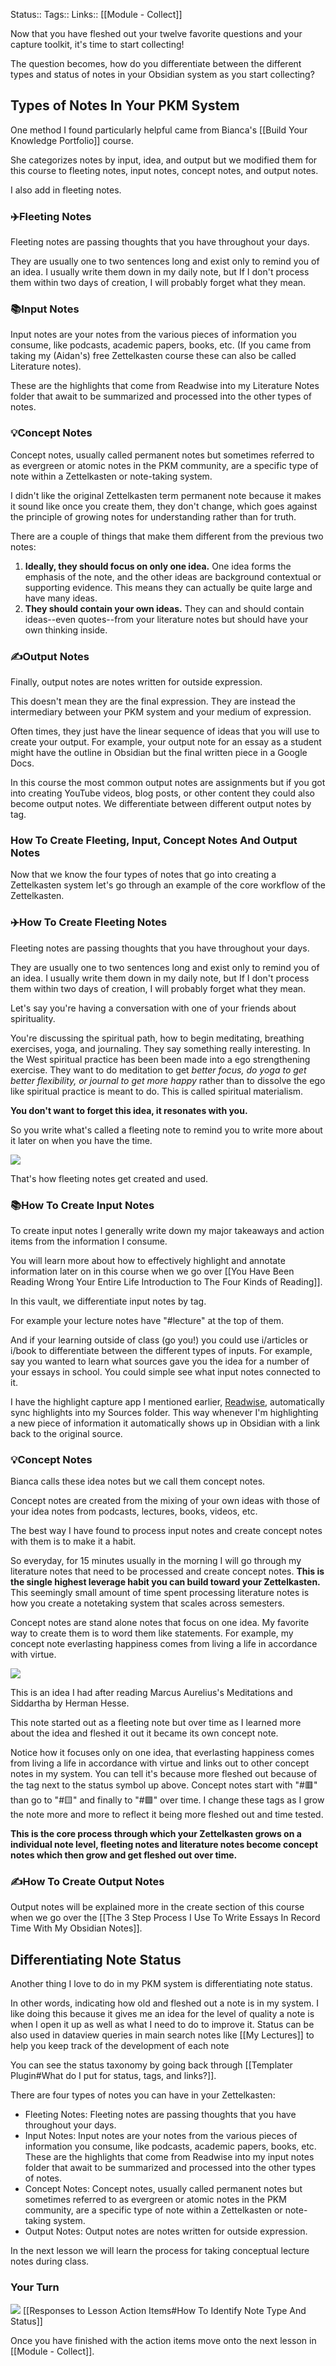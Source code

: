 Status::
Tags:: 
Links:: [[Module - Collect]]


Now that you have fleshed out your twelve favorite questions and your capture toolkit, it's time to start collecting!

The question becomes, how do you differentiate between the different types and status of notes in your Obsidian system as you start collecting?

## Types of Notes In Your PKM System
One method I found particularly helpful came from Bianca's [[Build Your Knowledge Portfolio]] course. 

She categorizes notes by input, idea, and output but we modified them for this course to fleeting notes, input notes, concept notes, and output notes.

I also add in fleeting notes.

### ✈️Fleeting Notes

Fleeting notes are passing thoughts that you have throughout your days.

They are usually one to two sentences long and exist only to remind you of an idea. I usually write them down in my daily note, but If I don't process them within two days of creation, I will probably forget what they mean.

### 📚Input Notes

Input notes are your notes from the various pieces of information you consume, like podcasts, academic papers, books, etc. (If you came from taking my (Aidan's) free Zettelkasten course these can also be called Literature notes).

These are the highlights that come from Readwise into my Literature Notes folder that await to be summarized and processed into the other types of notes.

### 💡Concept Notes

Concept notes, usually called permanent notes but sometimes referred to as evergreen or atomic notes in the PKM community, are a specific type of note within a Zettelkasten or note-taking system.

I didn't like the original Zettelkasten term permanent note because it makes it sound like once you create them, they don't change, which goes against the principle of growing notes for understanding rather than for truth.

There are a couple of things that make them different from the previous two notes:

1. **Ideally, they should focus on only one idea.** One idea forms the emphasis of the note, and the other ideas are background contextual or supporting evidence. This means they can actually be quite large and have many ideas.
2. **They should contain your own ideas.** They can and should contain ideas--even quotes--from your literature notes but should have your own thinking inside.

### ✍️Output Notes
Finally, output notes are notes written for outside expression. 

This doesn't mean they are the final expression. They are instead the intermediary between your PKM system and your medium of expression. 

Often times, they just have the linear sequence of ideas that you will use to create your output. For example, your output note for an essay as a student might have the outline in Obsidian but the final written piece in a Google Docs.

In this course the most common output notes are assignments but if you got into creating YouTube videos, blog posts, or other content they could also become output notes. We differentiate between different output notes by tag.

### How To Create Fleeting, Input, Concept Notes And Output Notes

Now that we know the four types of notes that go into creating a Zettelkasten system let's go through an example of the core workflow of the Zettelkasten.

### ✈️How To Create Fleeting Notes
Fleeting notes are passing thoughts that you have throughout your days.

They are usually one to two sentences long and exist only to remind you of an idea. I usually write them down in my daily note, but If I don't process them within two days of creation, I will probably forget what they mean.

Let's say you're having a conversation with one of your friends about spirituality.

You're discussing the spiritual path, how to begin meditating, breathing exercises, yoga, and journaling. They say something really interesting. In the West spiritual practice has been been made into a ego strengthening exercise. They want to do meditation to get _better focus, do yoga to get better flexibility, or journal to get more happy_ rather than to dissolve the ego like spiritual practice is meant to do. This is called spiritual materialism.

**You don't want to forget this idea, it resonates with you.**

So you write what's called a fleeting note to remind you to write more about it later on when you have the time.

![](https://i.imgur.com/qUufihE.png)

That's how fleeting notes get created and used.
### 📚How To Create Input Notes
To create input notes I generally write down my major takeaways and action items from the information I consume. 

You will learn more about how to effectively highlight and annotate information later on in this course when we go over [[You Have Been Reading Wrong Your Entire Life Introduction to The Four Kinds of Reading]].

In this vault, we differentiate input notes by tag. 

For example your lecture notes have "#lecture" at the top of them. 

And if your learning outside of class (go you!) you could use i/articles or i/book to differentiate between the different types of inputs. For example, say you wanted to learn what sources gave you the idea for a number of your essays in school. You could simple see what input notes connected to it. 

I have the highlight capture app I mentioned earlier, [Readwise](https://readwise.io/aidanhelfant/), automatically sync highlights into my Sources folder. This way whenever I'm highlighting a new piece of information it automatically shows up in Obsidian with a link back to the original source.

### 💡Concept Notes
Bianca calls these idea notes but we call them concept notes.

Concept notes are created from the mixing of your own ideas with those of your idea notes from podcasts, lectures, books, videos, etc.

The best way I have found to process input notes and create concept notes with them is to make it a habit.

So everyday, for 15 minutes usually in the morning I will go through my literature notes that need to be processed and create concept notes. **This is the single highest leverage habit you can build toward your Zettelkasten.** This seemingly small amount of time spent processing literature notes is how you create a notetaking system that scales across semesters.

Concept notes are stand alone notes that focus on one idea. My favorite way to create them is to word them like statements. For example, my concept note everlasting happiness comes from living a life in accordance with virtue.

![](https://i.imgur.com/OPyHszw.png)

This is an idea I had after reading Marcus Aurelius's Meditations and Siddartha by Herman Hesse.

This note started out as a fleeting note but over time as I learned more about the idea and fleshed it out it became its own concept note.

Notice how it focuses only on one idea, that everlasting happiness comes from living a life in accordance with virtue and links out to other concept notes in my system. You can tell it's because more fleshed out because of the tag next to the status symbol up above. Concept notes start with "#🟥" than go to "#🟨" and finally to "#🟩" over time. I change these tags as I grow the note more and more to reflect it being more fleshed out and time tested.

**This is the core process through which your Zettelkasten grows on a individual note level, fleeting notes and literature notes become concept notes which then grow and get fleshed out over time.**
### ✍️How To Create Output Notes
Output notes will be explained more in the create section of this course when we go over the [[The 3 Step Process I Use To Write Essays In Record Time With My Obsidian Notes]].
## Differentiating Note Status
Another thing I love to do in my PKM system is differentiating note status. 

In other words, indicating how old and fleshed out a note is in my system. I like doing this because it gives me an idea for the level of quality a note is when I open it up as well as what I need to do to improve it. Status can be also used in dataview queries in main search notes like [[My Lectures]] to help you keep track of the development of each note

You can see the status taxonomy by going back through [[Templater Plugin#What do I put for status, tags, and links?]]. 


There are four types of notes you can have in your Zettelkasten:
- Fleeting Notes: Fleeting notes are passing thoughts that you have throughout your days. 
- Input Notes: Input notes are your notes from the various pieces of information you consume, like podcasts, academic papers, books, etc. These are the highlights that come from Readwise into my input notes folder that await to be summarized and processed into the other types of notes.
- Concept Notes: Concept notes, usually called permanent notes but sometimes referred to as evergreen or atomic notes in the PKM community, are a specific type of note within a Zettelkasten or note-taking system.
- Output Notes: Output notes are notes written for outside expression. 

In the next lesson we will learn the process for taking conceptual lecture notes during class. 
### Your Turn
![](https://embed.filekitcdn.com/e/ipyk1kAZUAWQreQYS6UoFE/9sJ5rRzrt5h7ykMavk6Nub)
[[Responses to Lesson Action Items#How To Identify Note Type And Status]]

Once you have finished with the action items move onto the next lesson in [[Module - Collect]].